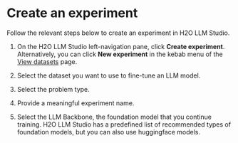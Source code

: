 # Create an experiment

Follow the relevant steps below to create an experiment in H2O LLM Studio.

1. On the H2O LLM Studio left-navigation pane, click **Create experiment**. Alternatively, you can click **New experiment** in the kebab menu of the [View datasets](../view-dataset.md) page.

2. Select the dataset you want to use to fine-tune an LLM model.

3. Select the problem type.

4. Provide a meaningful experiment name.

5. Select the LLM Backbone, the foundation model that you continue training. H2O LLM Studio has a predefined list of recommended types of foundation models, but you can also use huggingface models. 

